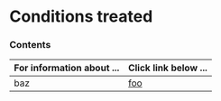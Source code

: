 # Conditions treated

### Contents
| **For information about ...** | **Click link below ...** |
|:---------------------|:-----------------------|
| baz | [foo](practice.md) |